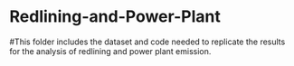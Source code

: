 # Redlining-and-Power-Plant

#This folder includes the dataset and code needed to replicate the results for the analysis of redlining and power plant emission.

